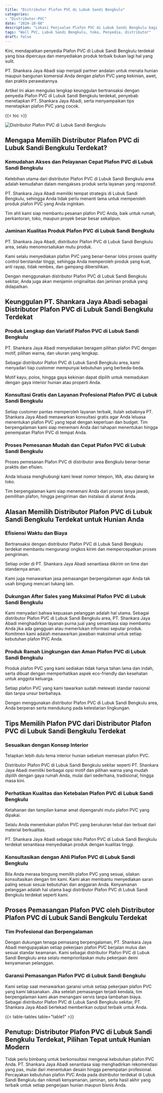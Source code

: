 ```yaml
---
title: "Distributor Plafon PVC di Lubuk Sandi Bengkulu"
categories: 
- "Distributor-PVC"
date: "2024-10-08"
description: "Lokasi Penjualan Plafon PVC di Lubuk Sandi Bengkulu bagi rumah, office, serta ritel. Panel unggulan, pilihan motif, warna menarik, beserta jasa pemasangan ditangani oleh tenaga ahli ahli dan kepastian resmi!|Jasa penyediaan Plafon PVC di Lubuk Sandi Bengkulu bagi kebutuhan hunian, office, maupun toko, beserta produk berkualitas dan instalasi oleh teknisi profesional dan jaminan resmi.|Solusi Plafon PVC di Lubuk Sandi Bengkulu yang terbukti untuk hunian, office, serta gerai, bersama panel terbaik dan instalasi ditangani oleh teknisi ahli serta kepastian resmi.|Penjualan Plafon PVC di Lubuk Sandi Bengkulu bagi rumah, perkantoran, dan ritel, dengan material unggulan dan instalasi ditangani oleh teknisi berpengalaman, disertai beserta garansi resmi.}"
tags: "Wall PVC, Lubuk Sandi Bengkulu, toko, Penyedia, distributor"
draft: false
---
```


Kini, mendapatkan penyedia Plafon PVC di Lubuk Sandi Bengkulu terdekat yang bisa dipercaya dan menyediakan produk terbaik bukan lagi hal yang sulit.

PT. Shankara Jaya Abadi siap menjadi partner andalan untuk menata hunian maupun bangunan komersial Anda dengan plafon PVC yang kekinian, awet, dan praktis perawatannya.

Artikel ini akan mengulas lengkap keunggulan bertransaksi dengan penyedia Plafon PVC di Lubuk Sandi Bengkulu terdekat, penyebab menetapkan PT. Shankara Jaya Abadi, serta menyampaikan tips menetapkan plafon PVC yang cocok.

{{< toc >}}

![Distributor Plafon PVC di Lubuk Sandi Bengkulu](/images/Distributor-PVC/Distributor-Plafon-PVC-di-Lubuk-Sandi-Bengkulu.png)


## Mengapa Memilih Distributor Plafon PVC di Lubuk Sandi Bengkulu Terdekat?

### Kemudahan Akses dan Pelayanan Cepat Plafon PVC di Lubuk Sandi Bengkulu

Kelebihan utama dari distributor Plafon PVC di Lubuk Sandi Bengkulu area adalah kemudahan dalam mengakses produk serta layanan yang responsif.

PT. Shankara Jaya Abadi memiliki tempat strategis di Lubuk Sandi Bengkulu, sehingga Anda tidak perlu menanti lama untuk memperoleh produk plafon PVC yang Anda inginkan.

Tim ahli kami siap membantu pesanan plafon PVC Anda, baik untuk rumah, perkantoran, toko, maupun proyek besar besar sekalipun.

### Jaminan Kualitas Produk Plafon PVC di Lubuk Sandi Bengkulu

PT. Shankara Jaya Abadi, distributor Plafon PVC di Lubuk Sandi Bengkulu area, selalu menomorsatukan mutu produk.

Kami selalu menyediakan plafon PVC yang benar-benar lolos proses quality control berstandar tinggi, sehingga Anda memperoleh produk yang kuat, anti rayap, tidak rembes, dan gampang dibersihkan.

Dengan menggunakan distributor Plafon PVC di Lubuk Sandi Bengkulu sekitar, Anda juga akan menjamin originalitas dan jaminan produk yang didapatkan.

## Keunggulan PT. Shankara Jaya Abadi sebagai Distributor Plafon PVC di Lubuk Sandi Bengkulu Terdekat

### Produk Lengkap dan Variatif Plafon PVC di Lubuk Sandi Bengkulu

PT. Shankara Jaya Abadi menyediakan beragam pilihan plafon PVC dengan motif, pilihan warna, dan ukuran yang lengkap.

Sebagai distributor Plafon PVC di Lubuk Sandi Bengkulu area, kami menyadari tiap customer mempunyai kebutuhan yang berbeda-beda.

Motif kayu, polos, hingga gaya kekinian dapat dipilih untuk memadukan dengan gaya interior hunian atau properti Anda.

### Konsultasi Gratis dan Layanan Profesional Plafon PVC di Lubuk Sandi Bengkulu

Setiap customer pantas memperoleh layanan terbaik, itulah sebabnya PT. Shankara Jaya Abadi menawarkan konsultasi gratis agar Anda leluasa menentukan plafon PVC yang tepat dengan keperluan dan budget. Tim berpengalaman kami siap menemani Anda dari tahapan menentukan hingga penempatan Plafon PVC di tempat Anda.

### Proses Pemesanan Mudah dan Cepat Plafon PVC di Lubuk Sandi Bengkulu

Proses pemesanan Plafon PVC di distributor area Bengkulu benar-benar praktis dan efisien.

Anda leluasa menghubungi kami lewat nomor telepon, WA, atau datang ke toko.

Tim berpengalaman kami siap menemani Anda dari proses tanya jawab, pemilihan plafon, hingga pengiriman dan instalasi di alamat Anda.

## Alasan Memilih Distributor Plafon PVC di Lubuk Sandi Bengkulu Terdekat untuk Hunian Anda

### Efisiensi Waktu dan Biaya

Bertransaksi dengan distributor Plafon PVC di Lubuk Sandi Bengkulu terdekat membantu mengurangi ongkos kirim dan mempercepatkan proses pengiriman.

Setiap order di PT. Shankara Jaya Abadi senantiasa dikirim on time dan standarnya aman.

Kami juga menawarkan jasa pemasangan berpengalaman agar Anda tak usah bingung mencari tukang lain.

### Dukungan After Sales yang Maksimal Plafon PVC di Lubuk Sandi Bengkulu

Kami menyadari bahwa kepuasan pelanggan adalah hal utama. Sebagai distributor Plafon PVC di Lubuk Sandi Bengkulu area, PT. Shankara Jaya Abadi menghadirkan layanan purna jual yang senantiasa siap membantu Anda jika ada gangguan atau memerlukan informasi seputar produk. Komitmen kami adalah menawarkan jawaban maksimal untuk setiap kebutuhan plafon PVC Anda.

### Produk Ramah Lingkungan dan Aman Plafon PVC di Lubuk Sandi Bengkulu

Produk plafon PVC yang kami sediakan tidak hanya tahan lama dan indah, serta dibuat dengan memperhatikan aspek eco-friendly dan kesehatan untuk anggota keluarga.

Setiap plafon PVC yang kami tawarkan sudah melewati standar nasional dan tanpa unsur berbahaya.

Dengan menggunakan distributor Plafon PVC di Lubuk Sandi Bengkulu area, Anda berperan serta mendukung pada kelestarian lingkungan.

## Tips Memilih Plafon PVC dari Distributor Plafon PVC di Lubuk Sandi Bengkulu Terdekat

### Sesuaikan dengan Konsep Interior

Tetapkan lebih dulu tema interior hunian sebelum memesan plafon PVC.

Distributor Plafon PVC di Lubuk Sandi Bengkulu sekitar seperti PT. Shankara Jaya Abadi memiliki berbagai opsi motif dan pilihan warna yang mudah dipilih dengan gaya rumah Anda, mulai dari sederhana, tradisional, hingga masa kini.

### Perhatikan Kualitas dan Ketebalan Plafon PVC di Lubuk Sandi Bengkulu

Ketahanan dan tampilan kamar amat dipengaruhi mutu plafon PVC yang dipakai.

Selalu Anda menentukan plafon PVC yang berukuran tebal dan terbuat dari material berkualitas.

PT. Shankara Jaya Abadi sebagai toko Plafon PVC di Lubuk Sandi Bengkulu terdekat senantiasa menyediakan produk dengan kualitas tinggi.

### Konsultasikan dengan Ahli Plafon PVC di Lubuk Sandi Bengkulu

Bila Anda merasa bingung memilih plafon PVC yang sesuai, silakan konsultasikan dengan tim kami. Kami akan membantu menyediakan saran paling sesuai sesuai kebutuhan dan anggaran Anda. Kenyamanan pelanggan adalah hal utama bagi distributor Plafon PVC di Lubuk Sandi Bengkulu terdekat seperti kami.

## Proses Pemasangan Plafon PVC oleh Distributor Plafon PVC di Lubuk Sandi Bengkulu Terdekat

### Tim Profesional dan Berpengalaman

Dengan dukungan tenaga pemasang berpengalaman, PT. Shankara Jaya Abadi mengupayakan setiap pekerjaan plafon PVC berjalan mulus dan sesuai standar keamanan. Kami sebagai distributor Plafon PVC di Lubuk Sandi Bengkulu area selalu memprioritaskan mutu pekerjaan demi kenyamanan pelanggan.

### Garansi Pemasangan Plafon PVC di Lubuk Sandi Bengkulu

Kami setiap saat menawarkan garansi untuk setiap pekerjaan plafon PVC yang kami laksanakan. Jika setelah pemasangan terjadi kendala, tim berpengalaman kami akan menangani servis tanpa tambahan biaya. Sebagai distributor Plafon PVC di Lubuk Sandi Bengkulu sekitar, PT. Shankara Jaya Abadi bertekad memberikan output terbaik untuk Anda.

{{< table-tables table="table1" >}}

## Penutup: Distributor Plafon PVC di Lubuk Sandi Bengkulu Terdekat, Pilihan Tepat untuk Hunian Modern

Tidak perlu bimbang untuk berkonsultasi mengenai kebutuhan plafon PVC Anda. PT. Shankara Jaya Abadi senantiasa siap menghadirkan rekomendasi yang pas, mulai dari menentukan desain hingga penempatan profesional. Percayakan kebutuhan plafon PVC Anda pada distributor terdekat di Lubuk Sandi Bengkulu dan nikmati kenyamanan, jaminan, serta hasil akhir yang terbaik untuk setiap pengerjaan hunian maupun bisnis Anda.